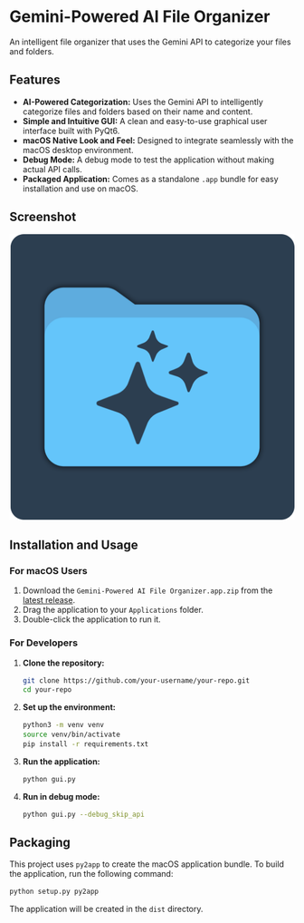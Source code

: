 # Gemini-Powered AI File Organizer

An intelligent file organizer that uses the Gemini API to categorize your files and folders.

## Features

*   **AI-Powered Categorization:** Uses the Gemini API to intelligently categorize files and folders based on their name and content.
*   **Simple and Intuitive GUI:** A clean and easy-to-use graphical user interface built with PyQt6.
*   **macOS Native Look and Feel:** Designed to integrate seamlessly with the macOS desktop environment.
*   **Debug Mode:** A debug mode to test the application without making actual API calls.
*   **Packaged Application:** Comes as a standalone `.app` bundle for easy installation and use on macOS.

## Screenshot

![AI File Organizer Screenshot](AI%20File%20Organizer%20(iOS%20Icon).png)

## Installation and Usage

### For macOS Users

1.  Download the `Gemini-Powered AI File Organizer.app.zip` from the [latest release](https://github.com/jnadolski/ai-file-organizer/releases/tag/v1.0.0).
2.  Drag the application to your `Applications` folder.
3.  Double-click the application to run it.

### For Developers

1.  **Clone the repository:**
    ```bash
    git clone https://github.com/your-username/your-repo.git
    cd your-repo
    ```
2.  **Set up the environment:**
    ```bash
    python3 -m venv venv
    source venv/bin/activate
    pip install -r requirements.txt
    ```
3.  **Run the application:**
    ```bash
    python gui.py
    ```
4.  **Run in debug mode:**
    ```bash
    python gui.py --debug_skip_api
    ```

## Packaging

This project uses `py2app` to create the macOS application bundle. To build the application, run the following command:

```bash
python setup.py py2app
```

The application will be created in the `dist` directory.
